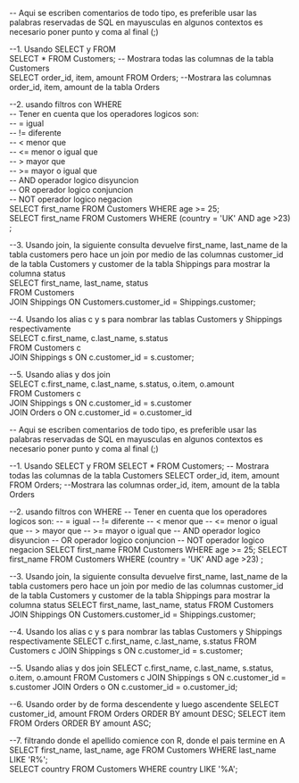 -- Aqui se escriben comentarios de todo tipo, es preferible usar las palabras reservadas de SQL en mayusculas en algunos contextos es necesario poner punto y coma al final (;)

--1. Usando SELECT y FROM  
SELECT * FROM Customers;  -- Mostrara todas las columnas de la tabla Customers  
SELECT order_id, item, amount FROM Orders; --Mostrara las columnas order_id, item, amount de la tabla Orders  

--2. usando filtros con WHERE  
-- Tener en cuenta que los operadores logicos son:  
-- = igual  
-- != diferente  
-- < menor que  
-- <= menor o igual que  
-- > mayor que  
-- >= mayor o igual que  
-- AND operador logico disyuncion  
-- OR operador logico conjuncion  
-- NOT operador logico negacion  
SELECT first_name FROM Customers WHERE age >= 25;   
SELECT first_name FROM Customers WHERE (country = 'UK' AND age >23) ;  

--3. Usando join, la siguiente consulta devuelve  first_name, last_name de la tabla customers pero hace un join por medio de las columnas customer_id de la tabla Customers y customer de la tabla Shippings para mostrar la columna status  
SELECT first_name, last_name, status  
	FROM Customers  
	JOIN Shippings ON Customers.customer_id = Shippings.customer;  
    
 --4. Usando los alias c y s para nombrar las tablas Customers y Shippings respectivamente  
SELECT c.first_name, c.last_name, s.status  
 	FROM Customers c  
    	JOIN Shippings s ON c.customer_id = s.customer;  
    
--5. Usando alias y dos join  
SELECT c.first_name, c.last_name, s.status, o.item, o.amount  
	FROM Customers c  
  	JOIN Shippings s ON c.customer_id = s.customer  
   	JOIN Orders o ON c.customer_id = o.customer_id  
	
-- Aqui se escriben comentarios de todo tipo, es preferible usar las palabras reservadas de SQL en mayusculas en algunos contextos es necesario poner punto y coma al final (;)

--1. Usando SELECT y FROM
SELECT * FROM Customers;  -- Mostrara todas las columnas de la tabla Customers
SELECT order_id, item, amount FROM Orders; --Mostrara las columnas order_id, item, amount de la tabla Orders

--2. usando filtros con WHERE
-- Tener en cuenta que los operadores logicos son:
-- = igual
-- != diferente
-- < menor que
-- <= menor o igual que
-- > mayor que
-- >= mayor o igual que
-- AND operador logico disyuncion
-- OR operador logico conjuncion
-- NOT operador logico negacion
SELECT first_name FROM Customers WHERE age >= 25; 
SELECT first_name FROM Customers WHERE (country = 'UK' AND age >23) ;

--3. Usando join, la siguiente consulta devuelve  first_name, last_name de la tabla customers pero hace un join por medio de las columnas customer_id de la tabla Customers y customer de la tabla Shippings para mostrar la columna status
SELECT first_name, last_name, status
	FROM Customers
	JOIN Shippings ON Customers.customer_id = Shippings.customer;  
	
 --4. Usando los alias c y s para nombrar las tablas Customers y Shippings respectivamente
SELECT c.first_name, c.last_name, s.status
 	FROM Customers c
    JOIN Shippings s ON c.customer_id = s.customer;  
    
--5. Usando alias y dos join
SELECT c.first_name, c.last_name, s.status, o.item, o.amount
	FROM Customers c
    JOIN Shippings s ON c.customer_id = s.customer
    JOIN Orders o ON c.customer_id = o.customer_id;
    
--6. Usando order by de forma descendente  y luego ascendente
SELECT customer_id, amount FROM Orders ORDER BY amount DESC;
SELECT item FROM Orders ORDER BY amount ASC;

--7. filtrando donde el apellido comience con R, donde el pais termine en A  
SELECT first_name, last_name, age FROM Customers WHERE last_name LIKE 'R%';  
SELECT country FROM Customers WHERE country LIKE '%A';  
